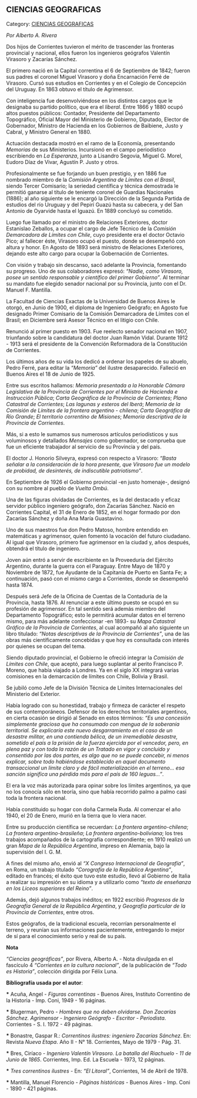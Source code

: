 ## CIENCIAS GEOGRAFICAS

Category: [CIENCIAS GEOGRAFICAS](http://descubrircorrientes.com.ar/2012/index.php/746-cultura/7-ciencia-y-tecnica/ciencias-geograficas)

_Por Alberto A. Rivera_

Dos hijos de Corrientes tuvieron el mérito de trascender las fronteras provincial y nacional, ellos fueron los ingenieros geógrafos Valentín Virasoro y Zacarías Sánchez.

El primero nació en la Capital correntina el 6 de Septiembre de 1842; fueron sus padres el coronel Miguel Virasoro y doña Encarnación Ferré de Virasoro. Cursó sus estudios en Corrientes y en el Colegio de Concepción del Uruguay. En 1863 obtuvo el título de Agrimensor.

Con inteligencia fue desenvolviéndose en los distintos cargos que le designaba su partido político, que era el _liberal_. Entre 1866 y 1880 ocupó altos puestos públicos: Contador, Presidente del Departamento Topográfico, Oficial Mayor del Ministerio de Gobierno, Diputado, Elector de Gobernador, Ministro de Hacienda en los Gobiernos de Baibiene, Justo y Cabral, y Ministro General en 1880.

Actuación destacada mostró en el ramo de la Economía, presentando _Memorias_ de sus Ministerios. Incursionó en el campo periodístico escribiendo en _La Esperanza_, junto a Lisandro Segovia, Miguel G. Morel, Eudoro Díaz de Vivar, Agustín P. Justo y otros.

Profesionalmente se fue forjando un buen prestigio, y en 1886 fue nombrado miembro de la _Comisión Argentina de Límites con el Brasil_, siendo Tercer Comisario; la seriedad científica y técnica demostrada le permitió ganarse al título de teniente coronel de Guardias Nacionales (1886); al año siguiente se le encargó la Dirección de la Segunda Partida de estudios del río Uruguay y del Pepirí Guazú hasta su cabecera, y del San Antonio de Oyarvide hasta el Iguazú. En 1889 concluyó su cometido.

Luego fue llamado por el ministro de Relaciones Exteriores, doctor Estanislao Zeballos, a ocupar el cargo de Jefe Técnico de la _Comisión Demarcadora de Límites con Chile_, cuyo presidente era el doctor Octavio Pico; al fallecer éste, Virasoro ocupó el puesto, donde se desempeñó con altura y honor. En Agosto de 1893 será ministro de Relaciones Exteriores, dejando este alto cargo para ocupar la Gobernación de Corrientes.

Con visión y trabajo sin descanso, sacó adelante la Provincia, fomentando su progreso. Uno de sus colaboradores expresó: _“Nadie, como Virasoro, posee un sentido responsable y científico del primer Gobierno”_. Al terminar su mandato fue elegido senador nacional por su Provincia, junto con el Dr. Manuel F. Mantilla.

La Facultad de Ciencias Exactas de la Universidad de Buenos Aires le otorgó, en Junio de 1900, el diploma de Ingeniero Geógrafo; en Agosto fue designado Primer Comisario de la Comisión Demarcadora de Límites con el Brasil; en Diciembre será Asesor Técnico en el litigio con Chile.

Renunció al primer puesto en 1903. Fue reelecto senador nacional en 1907, triunfando sobre la candidatura del doctor Juan Ramón Vidal. Durante 1912 - 1913 será el presidente de la Convención Reformadora de la Constitución de Corrientes.

Los últimos años de su vida los dedicó a ordenar los papeles de su abuelo, Pedro Ferré, para editar la _“Memoria”_ del ilustre desaparecido. Falleció en Buenos Aires el 18 de Junio de 1925.

Entre sus escritos hallamos: _Memoria presentada a la Honorable Cámara Legislativa de la Provincia de Corrientes por el Ministro de Hacienda e Instrucción Pública_; _Carta Geográfica de la Provincia de Corrientes_; _Plano Catastral de Corrientes_; _Las lagunas y esteros del Iberá_; _Memoria de la Comisión de Límites de la frontera argentino - chilena_; _Carta Geográfica de Río Grande_; _El territorio correntino de Misiones_; _Memoria descriptiva de la Provincia de Corrientes_.

Más, si a esto le sumamos sus numerosos artículos periodísticos y sus voluminosos y detallados _Mensajes_ como gobernador, se comprueba que fue un eficiente trabajador al servicio de su Provincia y del país.

El doctor J. Honorio Silveyra, expresó con respecto a Virasoro: _“Basta señalar a la consideración de la hora presente, que Virasoro fue un modelo de probidad, de desinterés, de indiscutible patriotismo”_.

En Septiembre de 1926 el Gobierno provincial -en justo homenaje-, designó con su nombre al pueblo de _Vuelta Ombú_.

Una de las figuras olvidadas de Corrientes, es la del destacado y eficaz servidor público ingeniero geógrafo, don Zacarías Sánchez. Nació en Corrientes Capital, el 31 de Enero de 1852, en el hogar formado por don Zacarías Sánchez y doña Ana María Guastavino.

Uno de sus maestros fue don Pedro Matoso, hombre entendido en matemáticas y agrimensor, quien fomentó la vocación del futuro ciudadano. Al igual que Virasoro, primero fue agrimensor en la ciudad y, años después, obtendrá el título de ingeniero.

Joven aún entró a servir de escribiente en la Proveeduría del Ejército Argentino, durante la guerra con el Paraguay. Entre Mayo de 1870 y Noviembre de 1872, fue Ayudante de la Capitanía de Puerto en Santa Fe; a continuación, pasó con el mismo cargo a Corrientes, donde se desempeñó hasta 1874.

Después será Jefe de la Oficina de Cuentas de la Contaduría de la Provincia, hasta 1876. Al renunciar a este último puesto se ocupó en su profesión de agrimensor. En tal sentido será además miembro del Departamento Topográfico; esto le permitirá acumular datos en el terreno mismo, para más adelante confeccionar -en 1893- su _Mapa Catastral Gráfico de la Provincia de Corrientes_, al cual acompañó al año siguiente un libro titulado: _“Notas descriptivas de la Provincia de Corrientes”_, una de las obras más científicamente concebidas y que hoy es consultada con interés por quienes se ocupan del tema.

Siendo diputado provincial, el Gobierno le ofreció integrar la _Comisión de Límites con Chile_, que aceptó, para luego suplantar al perito Francisco P. Moreno, que había viajado a Londres. Ya en el siglo XX integrará varias comisiones en la demarcación de límites con Chile, Bolivia y Brasil.

Se jubiló como Jefe de la División Técnica de Límites Internacionales del Ministerio del Exterior.

Había logrado con su honestidad, trabajo y firmeza de carácter el respeto de sus contemporáneos. Defensor de los derechos territoriales argentinos, en cierta ocasión se dirigió al Senado en estos términos: _“Es una concesión simplemente graciosa que ha consumado con mengua de la soberanía territorial. Se explicaría este nuevo desgarramiento en el caso de un desastre militar, en una contienda bélica, de un irremediable desastre, sometido el país a la prisión de la fuerza ejercida por el vencedor, pero, en plena paz y con toda la razón de un Tratado en vigor y concluido y consentido por las dos partes, es algo que no se puede concebir, ni menos explicar, sobre todo habiéndose establecido en aquel documento transaccional un límite claro y de fácil materialización en el terreno... esa sanción significa una pérdida más para el país de 160 leguas...”_.

El era la voz más autorizada para opinar sobre los límites argentinos, ya que no los conocía sólo en teoría, sino que había recorrido palmo a palmo casi toda la frontera nacional.

Había constituido su hogar con doña Carmela Ruda. Al comenzar el año 1940, el 20 de Enero, murió en la tierra que lo viera nacer.

Entre su producción científica se recuerdan: _La frontera argentino-chilena_; _La frontera argentino-brasileña_; _La frontera argentino-boliviana_; los tres trabajos acompañados de la cartografía correspondiente; en 1910 realizó un gran _Mapa de la República Argentina_, impreso en Alemania, bajo la supervisión del I. G. M.

A fines del mismo año, envió al _“X Congreso Internacional de Geografía”_, en Roma, un trabajo titulado _“Corografía de la República Argentina”_, editado en francés; el éxito que tuvo este estudio, llevó al Gobierno de Italia a realizar su impresión en su idioma y a utilizarlo como _“texto de enseñanza en los Liceos superiores del Reino”_.

Además, dejó algunos trabajos inéditos; en 1922 escribió _Progresos de la Geografía General de la República Argentina_, y _Geografía particular de la Provincia de Corrientes_, entre otros.

Estos geógrafos, de la tradicional escuela, recorrían personalmente el terreno, y reunían sus informaciones pacientemente, entregando lo mejor de sí para el conocimiento serio y real de su país.

**Nota**

_“Ciencias geográficas”_, por Rivera, Alberto A. - Nota divulgada en el fascículo 4 _“Corrientes en la cultura nacional”_, de la publicación de _“Todo es Historia”_, colección dirigida por Félix Luna.

**Bibliografía usada por el autor**:

**\*** Acuña, Angel - _Figuras correntinas_ - Buenos Aires, Instituto Correntino de la Historia - Imp. Coni, 1949 - 16 páginas.

**\*** Blugerman, Pedro - _Hombres que no deben olvidarse. Don Zacarías Sánchez. Agrimensor - Ingeniero Geógrafo - Escritor - Periodista_. Corrientes - S. I. 1972 - 49 páginas.

**\*** Bonastre, Gaspar R.: _Correntinos ilustres: ingeniero Zacarías Sánchez_. En: Revista _Nueva Etapa_. Año II - N° 18. Corrientes, Mayo de 1979 - Pág. 31.

**\*** Bres, Ciríaco - _Ingeniero Valentín Virasoro. La batalla del Riachuelo - 11 de Junio de 1865_. Corrientes, Imp. Ed. La Escuela - 1973, 12 páginas.

**\*** _Tres correntinos ilustres_ - En: _“El Litoral”_, Corrientes, 14 de Abril de 1978.

**\*** Mantilla, Manuel Florencio - _Páginas históricas_ - Buenos Aires - Imp. Coni - 1890 - 421 páginas.